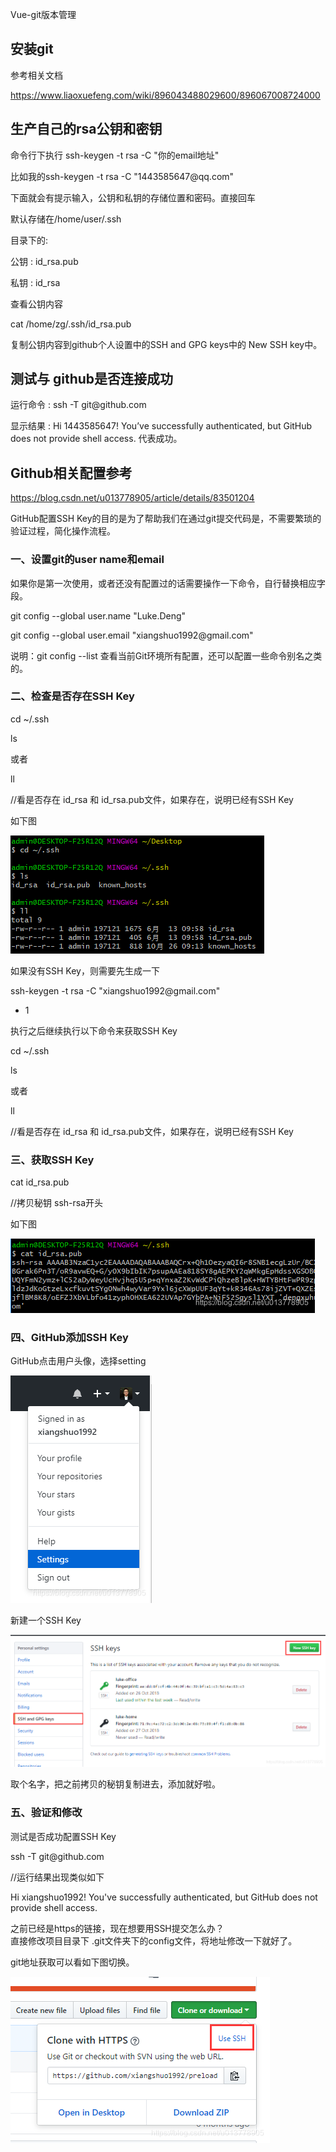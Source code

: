 Vue-git版本管理

安装git
-------

参考相关文档

<https://www.liaoxuefeng.com/wiki/896043488029600/896067008724000>

生产自己的rsa公钥和密钥
-----------------------

命令行下执行 ssh-keygen -t rsa -C "你的email地址"

比如我的ssh-keygen -t rsa -C "1443585647\@qq.com"

下面就会有提示输入，公钥和私钥的存储位置和密码。直接回车

默认存储在/home/user/.ssh

目录下的:

公钥 : id_rsa.pub

私钥 : id_rsa

查看公钥内容

cat /home/zg/.ssh/id_rsa.pub

复制公钥内容到github个人设置中的SSH and GPG keys中的 New SSH key中。

测试与 github是否连接成功
-------------------------

运行命令 : ssh -T git\@github.com

显示结果 : Hi 1443585647! You’ve successfully authenticated, but GitHub does not
provide shell access. 代表成功。

Github相关配置参考
------------------

<https://blog.csdn.net/u013778905/article/details/83501204>

GitHub配置SSH
Key的目的是为了帮助我们在通过git提交代码是，不需要繁琐的验证过程，简化操作流程。

### 一、设置git的user name和email

如果你是第一次使用，或者还没有配置过的话需要操作一下命令，自行替换相应字段。

git config --global user.name "Luke.Deng"

git config --global user.email "xiangshuo1992\@gmail.com"

说明：git config --list 查看当前Git环境所有配置，还可以配置一些命令别名之类的。

### 二、检查是否存在SSH Key

cd \~/.ssh

ls

或者

ll

//看是否存在 id_rsa 和 id_rsa.pub文件，如果存在，说明已经有SSH Key

如下图  


![在这里插入图片描述](media/c873c6034dc694f695055a57601d9d80.png)

  
如果没有SSH Key，则需要先生成一下

ssh-keygen -t rsa -C "xiangshuo1992\@gmail.com"

-   1

执行之后继续执行以下命令来获取SSH Key

cd \~/.ssh

ls

或者

ll

//看是否存在 id_rsa 和 id_rsa.pub文件，如果存在，说明已经有SSH Key

### 三、获取SSH Key

cat id_rsa.pub

//拷贝秘钥 ssh-rsa开头

如下图  


![在这里插入图片描述](media/64ee5fa820aaf45de1a4746262812ad3.png)

### 四、GitHub添加SSH Key

GitHub点击用户头像，选择setting  


![在这里插入图片描述](media/f5bb13b5d4cf204fc53b5147ea83926f.png)

新建一个SSH Key  


![在这里插入图片描述](media/40788ae61a1453693ca111d8182590ec.png)

取个名字，把之前拷贝的秘钥复制进去，添加就好啦。

### 五、验证和修改

测试是否成功配置SSH Key

ssh -T git\@github.com

//运行结果出现类似如下

Hi xiangshuo1992! You've successfully authenticated, but GitHub does not provide
shell access.

之前已经是https的链接，现在想要用SSH提交怎么办？  
直接修改项目目录下 .git文件夹下的config文件，将地址修改一下就好了。

git地址获取可以看如下图切换。  


![在这里插入图片描述](media/965570a7effe2da42cf1df23a2ba65cc.png)

